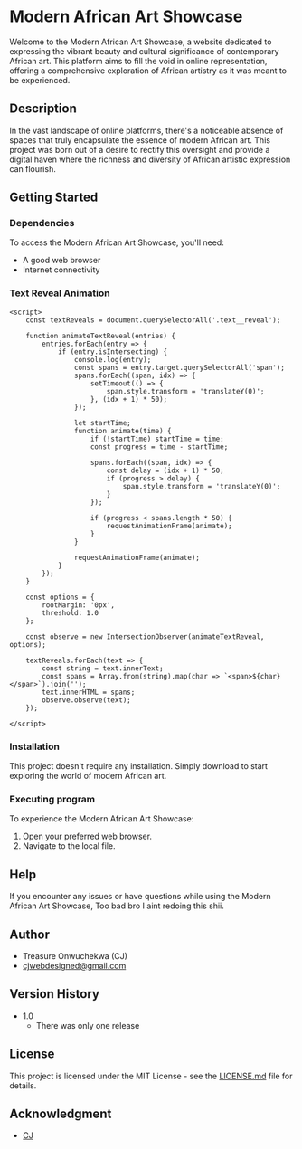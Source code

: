 



# Modern African Art Showcase

Welcome to the Modern African Art Showcase, a website dedicated to expressing the vibrant beauty and cultural significance of contemporary African art. This platform aims to fill the void in online representation, offering a comprehensive exploration of African artistry as it was meant to be experienced.

## Description

In the vast landscape of online platforms, there's a noticeable absence of spaces that truly encapsulate the essence of modern African art. This project was born out of a desire to rectify this oversight and provide a digital haven where the richness and diversity of African artistic expression can flourish.

## Getting Started

### Dependencies

To access the Modern African Art Showcase, you'll need:
- A good web browser
- Internet connectivity

### Text Reveal Animation

```
<script>
    const textReveals = document.querySelectorAll('.text__reveal');
    
    function animateTextReveal(entries) {
        entries.forEach(entry => {
            if (entry.isIntersecting) {
                console.log(entry);
                const spans = entry.target.querySelectorAll('span');
                spans.forEach((span, idx) => {
                    setTimeout(() => {
                        span.style.transform = 'translateY(0)';
                    }, (idx + 1) * 50);
                });
    
                let startTime;
                function animate(time) {
                    if (!startTime) startTime = time;
                    const progress = time - startTime;
    
                    spans.forEach((span, idx) => {
                        const delay = (idx + 1) * 50;
                        if (progress > delay) {
                            span.style.transform = 'translateY(0)';
                        }
                    });
    
                    if (progress < spans.length * 50) {
                        requestAnimationFrame(animate);
                    }
                }
    
                requestAnimationFrame(animate);
            }
        });
    }
    
    const options = {
        rootMargin: '0px',
        threshold: 1.0
    };
    
    const observe = new IntersectionObserver(animateTextReveal, options);
    
    textReveals.forEach(text => {
        const string = text.innerText;
        const spans = Array.from(string).map(char => `<span>${char}</span>`).join('');
        text.innerHTML = spans;
        observe.observe(text);
    });
    
</script>
```

### Installation

This project doesn't require any installation. Simply download to start exploring the world of modern African art.

### Executing program

To experience the Modern African Art Showcase:
1. Open your preferred web browser.
2. Navigate to the local file.

## Help

If you encounter any issues or have questions while using the Modern African Art Showcase, Too bad bro I aint redoing this shii.

## Author

- Treasure Onwuchekwa (CJ)
- cjwebdesigned@gmail.com

## Version History

- 1.0
  - There was only one release

## License

This project is licensed under the MIT License - see the [LICENSE.md](LICENSE.md) file for details.

## Acknowledgment
- [CJ](https://www.instagram.com/varmoux/)

